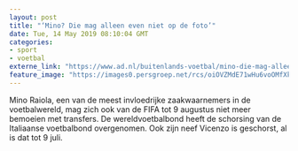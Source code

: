 ```yaml
---
layout: post
title: "‘Mino? Die mag alleen even niet op de foto’"
date: Tue, 14 May 2019 08:10:04 GMT
categories: 
- sport 
- voetbal 
externe_link: "https://www.ad.nl/buitenlands-voetbal/mino-die-mag-alleen-even-niet-op-de-foto~a99e9273/"
feature_image: "https://images0.persgroep.net/rcs/oiOVZMdE71wHu6voOMfXksVNUms/diocontent/148246215/_fitwidth/400/?appId=21791a8992982cd8da851550a453bd7f&quality=0.7"
---
```


Mino Raiola, een van de meest invloedrijke zaakwaarnemers in de voetbalwereld, mag zich ook van de FIFA tot 9 augustus niet meer bemoeien met transfers. De wereldvoetbalbond heeft de schorsing van de Italiaanse voetbalbond overgenomen. Ook zijn neef Vicenzo is geschorst, al is dat tot 9 juli.
